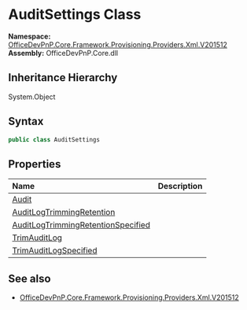 # AuditSettings Class
  

**Namespace:** [OfficeDevPnP.Core.Framework.Provisioning.Providers.Xml.V201512](OfficeDevPnP.Core.Framework.Provisioning.Providers.Xml.V201512.md)  
**Assembly:** OfficeDevPnP.Core.dll  
## Inheritance Hierarchy
System.Object  
## Syntax
```C#
public class AuditSettings
```
## Properties
|**Name**|**Description**|
|:-----|:-----|
| [Audit](OfficeDevPnP.Core.Framework.Provisioning.Providers.Xml.V201512.AuditSettings.Audit.md) | 
| [AuditLogTrimmingRetention](OfficeDevPnP.Core.Framework.Provisioning.Providers.Xml.V201512.AuditSettings.AuditLogTrimmingRetention.md) | 
| [AuditLogTrimmingRetentionSpecified](OfficeDevPnP.Core.Framework.Provisioning.Providers.Xml.V201512.AuditSettings.AuditLogTrimmingRetentionSpecified.md) | 
| [TrimAuditLog](OfficeDevPnP.Core.Framework.Provisioning.Providers.Xml.V201512.AuditSettings.TrimAuditLog.md) | 
| [TrimAuditLogSpecified](OfficeDevPnP.Core.Framework.Provisioning.Providers.Xml.V201512.AuditSettings.TrimAuditLogSpecified.md) | 
## See also
- [OfficeDevPnP.Core.Framework.Provisioning.Providers.Xml.V201512](OfficeDevPnP.Core.Framework.Provisioning.Providers.Xml.V201512.md)

